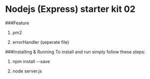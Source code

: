 # Nodejs (Express) starter kit 02

###Feature
1.  pm2

2.  errorHandler (seperate file)

###Installing & Running
To install and run simply follow these steps:
1.  npm install --save

2.  node server.js
